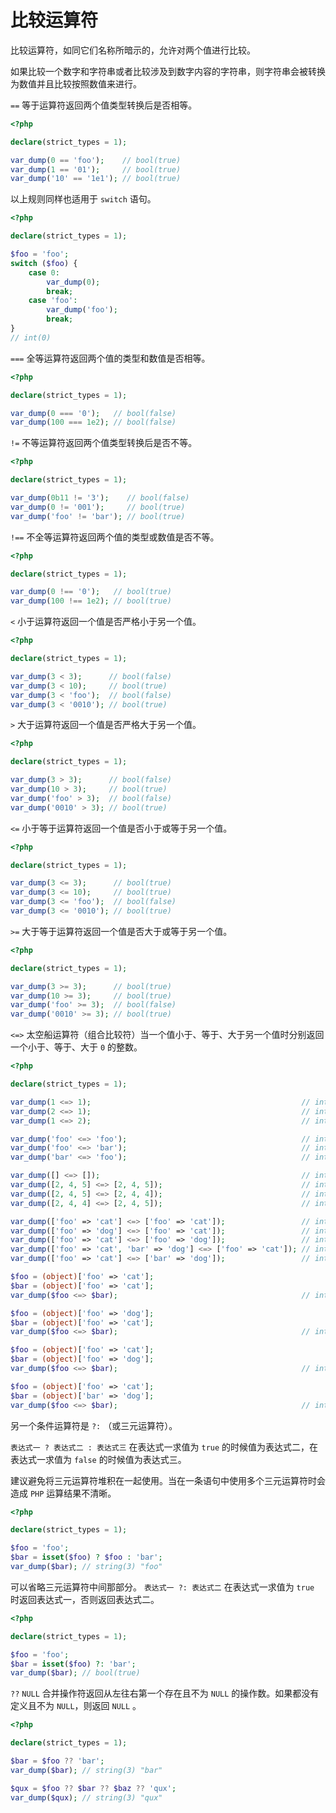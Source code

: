 # 比较运算符

比较运算符，如同它们名称所暗示的，允许对两个值进行比较。

如果比较一个数字和字符串或者比较涉及到数字内容的字符串，则字符串会被转换为数值并且比较按照数值来进行。

`==` 等于运算符返回两个值类型转换后是否相等。

```php
<?php

declare(strict_types = 1);

var_dump(0 == 'foo');    // bool(true)
var_dump(1 == '01');     // bool(true)
var_dump('10' == '1e1'); // bool(true)

```

以上规则同样也适用于 `switch` 语句。

```php
<?php

declare(strict_types = 1);

$foo = 'foo';
switch ($foo) {
    case 0:
        var_dump(0);
        break;
    case 'foo':
        var_dump('foo');
        break;
}
// int(0)

```

`===` 全等运算符返回两个值的类型和数值是否相等。

```php
<?php

declare(strict_types = 1);

var_dump(0 === '0');   // bool(false)
var_dump(100 === 1e2); // bool(false)

```

`!=` 不等运算符返回两个值类型转换后是否不等。

```php
<?php

declare(strict_types = 1);

var_dump(0b11 != '3');    // bool(false)
var_dump(0 != '001');     // bool(true)
var_dump('foo' != 'bar'); // bool(true)

```

`!==` 不全等运算符返回两个值的类型或数值是否不等。

```php
<?php

declare(strict_types = 1);

var_dump(0 !== '0');   // bool(true)
var_dump(100 !== 1e2); // bool(true)

```

`<` 小于运算符返回一个值是否严格小于另一个值。

```php
<?php

declare(strict_types = 1);

var_dump(3 < 3);      // bool(false)
var_dump(3 < 10);     // bool(true)
var_dump(3 < 'foo');  // bool(false)
var_dump(3 < '0010'); // bool(true)

```

`>` 大于运算符返回一个值是否严格大于另一个值。

```php
<?php

declare(strict_types = 1);

var_dump(3 > 3);      // bool(false)
var_dump(10 > 3);     // bool(true)
var_dump('foo' > 3);  // bool(false)
var_dump('0010' > 3); // bool(true)

```

`<=` 小于等于运算符返回一个值是否小于或等于另一个值。

```php
<?php

declare(strict_types = 1);

var_dump(3 <= 3);      // bool(true)
var_dump(3 <= 10);     // bool(true)
var_dump(3 <= 'foo');  // bool(false)
var_dump(3 <= '0010'); // bool(true)

```

`>=` 大于等于运算符返回一个值是否大于或等于另一个值。

```php
<?php

declare(strict_types = 1);

var_dump(3 >= 3);      // bool(true)
var_dump(10 >= 3);     // bool(true)
var_dump('foo' >= 3);  // bool(false)
var_dump('0010' >= 3); // bool(true)

```

`<=>` 太空船运算符（组合比较符）当一个值小于、等于、大于另一个值时分别返回一个小于、等于、大于 `0` 的整数。

```php
<?php

declare(strict_types = 1);

var_dump(1 <=> 1);                                               // int(0)
var_dump(2 <=> 1);                                               // int(1)
var_dump(1 <=> 2);                                               // int(-1)

var_dump('foo' <=> 'foo');                                       // int(0)
var_dump('foo' <=> 'bar');                                       // int(1)
var_dump('bar' <=> 'foo');                                       // int(-1)

var_dump([] <=> []);                                             // int(0)
var_dump([2, 4, 5] <=> [2, 4, 5]);                               // int(0)
var_dump([2, 4, 5] <=> [2, 4, 4]);                               // int(1)
var_dump([2, 4, 4] <=> [2, 4, 5]);                               // int(-1)

var_dump(['foo' => 'cat'] <=> ['foo' => 'cat']);                 // int(0)
var_dump(['foo' => 'dog'] <=> ['foo' => 'cat']);                 // int(1)
var_dump(['foo' => 'cat'] <=> ['foo' => 'dog']);                 // int(-1)
var_dump(['foo' => 'cat', 'bar' => 'dog'] <=> ['foo' => 'cat']); // int(1)
var_dump(['foo' => 'cat'] <=> ['bar' => 'dog']);                 // int(1)

$foo = (object)['foo' => 'cat'];
$bar = (object)['foo' => 'cat'];
var_dump($foo <=> $bar);                                         // int(0)

$foo = (object)['foo' => 'dog'];
$bar = (object)['foo' => 'cat'];
var_dump($foo <=> $bar);                                         // int(1)

$foo = (object)['foo' => 'cat'];
$bar = (object)['foo' => 'dog'];
var_dump($foo <=> $bar);                                         // int(-1)

$foo = (object)['foo' => 'cat'];
$bar = (object)['bar' => 'dog'];
var_dump($foo <=> $bar);                                         // int(1)

```

另一个条件运算符是 `?:` （或三元运算符）。

`表达式一 ? 表达式二 : 表达式三` 在表达式一求值为 `true` 的时候值为表达式二，在表达式一求值为 `false` 的时候值为表达式三。

建议避免将三元运算符堆积在一起使用。当在一条语句中使用多个三元运算符时会造成 `PHP` 运算结果不清晰。

```php
<?php

declare(strict_types = 1);

$foo = 'foo';
$bar = isset($foo) ? $foo : 'bar';
var_dump($bar); // string(3) "foo"

```

可以省略三元运算符中间那部分。 `表达式一 ?: 表达式二` 在表达式一求值为 `true` 时返回表达式一，否则返回表达式二。

```php
<?php

declare(strict_types = 1);

$foo = 'foo';
$bar = isset($foo) ?: 'bar';
var_dump($bar); // bool(true)

```

`??` `NULL` 合并操作符返回从左往右第一个存在且不为 `NULL` 的操作数。如果都没有定义且不为 `NULL`，则返回 `NULL` 。

```php
<?php

declare(strict_types = 1);

$bar = $foo ?? 'bar';
var_dump($bar); // string(3) "bar"

$qux = $foo ?? $bar ?? $baz ?? 'qux';
var_dump($qux); // string(3) "qux"

```

